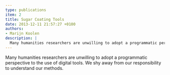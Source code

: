 ```yaml
---
type: publications
item: 2
title: Sugar Coating Tools
date: 2013-12-11 21:57:27 +0100
authors: 
- Marijn Koolen
description: |
  Many humanities researchers are unwilling to adopt a programmatic perspective to the use of digital tools. We shy away from our responsibility to understand our methods.
---
```

Many humanities researchers are unwilling to adopt a programmatic perspective to the use of digital tools. We shy away from our responsibility to understand our methods.